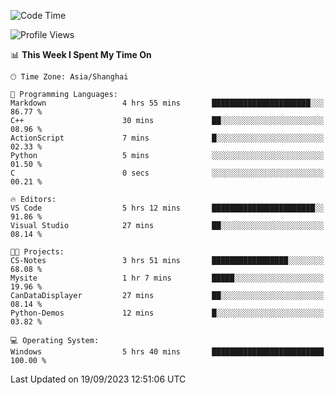 <!--START_SECTION:waka-->
![Code Time](http://img.shields.io/badge/Code%20Time-1%2C252%20hrs%205%20mins-blue)

![Profile Views](http://img.shields.io/badge/Profile%20Views-3-blue)

📊 **This Week I Spent My Time On** 

```text
🕑︎ Time Zone: Asia/Shanghai

💬 Programming Languages: 
Markdown                 4 hrs 55 mins       ██████████████████████░░░   86.77 % 
C++                      30 mins             ██░░░░░░░░░░░░░░░░░░░░░░░   08.96 % 
ActionScript             7 mins              █░░░░░░░░░░░░░░░░░░░░░░░░   02.33 % 
Python                   5 mins              ░░░░░░░░░░░░░░░░░░░░░░░░░   01.50 % 
C                        0 secs              ░░░░░░░░░░░░░░░░░░░░░░░░░   00.21 % 

🔥 Editors: 
VS Code                  5 hrs 12 mins       ███████████████████████░░   91.86 % 
Visual Studio            27 mins             ██░░░░░░░░░░░░░░░░░░░░░░░   08.14 % 

🐱‍💻 Projects: 
CS-Notes                 3 hrs 51 mins       █████████████████░░░░░░░░   68.08 % 
Mysite                   1 hr 7 mins         █████░░░░░░░░░░░░░░░░░░░░   19.96 % 
CanDataDisplayer         27 mins             ██░░░░░░░░░░░░░░░░░░░░░░░   08.14 % 
Python-Demos             12 mins             █░░░░░░░░░░░░░░░░░░░░░░░░   03.82 % 

💻 Operating System: 
Windows                  5 hrs 40 mins       █████████████████████████   100.00 % 
```


 Last Updated on 19/09/2023 12:51:06 UTC
<!--END_SECTION:waka-->